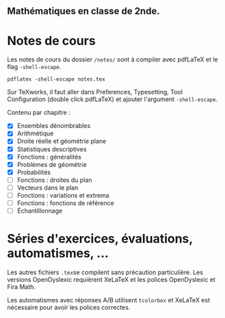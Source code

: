 ## Mathématiques en classe de 2nde.

# Notes de cours

Les notes de cours du dossier `/notes/` sont à compiler avec pdfLaTeX et le flag `-shell-escape`.

```
pdflatex -shell-escape notes.tex
```

Sur TeXworks, il faut aller dans Preferences, Typesetting, Tool Configuration (double click pdfLaTeX) et ajouter l'argument `-shell-escape`.

Contenu par chapitre :
- [x] Ensembles dénombrables
- [x] Arithmétique
- [x] Droite réelle et géométrie plane
- [x] Statistiques descriptives
- [x] Fonctions : généralités
- [x] Problèmes de géométrie
- [x] Probabilités
- [ ] Fonctions : droites du plan
- [ ] Vecteurs dans le plan
- [ ] Fonctions : variations et extrema
- [ ] Fonctions : fonctions de référence
- [ ] Échantillonnage

# Séries d'exercices, évaluations, automatismes, …

Les autres fichiers `.tex`se compilent sans précaution particulière. Les versions OpenDyslexic requièrent XeLaTeX et les polices OpenDyslexic et Fira Math.

Les automatismes avec réponses A/B utilisent ```tcolorbox``` et XeLaTeX est nécessaire pour avoir les polices correctes.
